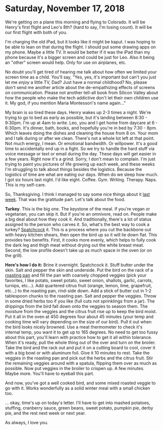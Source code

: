 # Saturday, November 17, 2018

We're getting on a plane this morning and flying to Colorado. It will be Henry's first flight and Leo's 8th? (hard to say, I'm losing count). It will be our first flight with both of you.

I'm charging the old iPad, but it looks like it might be kaput. I was hoping to be able to lean on that during the flight. I should put some drawing apps on my phone. Maybe a little TV. It would be better if it was the iPad than my phone because it's a bigger screen and could be just for Leo. Also it being an "other" screen would help. Only for use on airplanes, etc.

No doubt you'll get tired of hearing me talk about how often we limited your screen time as a child. You'll say, "Yes, yes, it's important but can't you just let me _enjoy_ a little TV, Dad? Just have a normal childhood? No, please don't send me another article about the de-empathizing effects of screens on communication. Please not another tell-all book from Silicon Valley about how the people who make the tech addictive don't let their own children use it. My god, if you mention Maria Montessori's name again..."

My brain is so tired these days. Henry wakes up 2-3 times a night. We're trying to go to bed as early as possible, but it's landing between 8:30 - 9:30pm. I'm up at 4am to write. Leo, you and I get home from daycare at 6 - 6:30pm. It's dinner, bath, books, and hopefully you're in bed by 7:30 - 8pm. Which leaves doing the dishes and cleaning the house from 8 on. Your mom and I talk during or after we clean. There's not a whole lot left at that point. Not much energy, I mean. Or emotional bandwidth. Or willpower. It's a good time to accidentally end up in a fight. So we try to handle the hard stuff via voice message or text or email during the day. These days will get easier in a few years. Right now it's a grind. Sorry, I don't mean to complain. I'm just trying to paint you pictures of life growing up each week, and these weeks I'm struggling to talk about things besides the logistics. Because the logistics of time are what are eating our days. When do we sleep how much. I got six hours last night. I'd like eight. Coffee. Gym. Writing. Therapy. Naps. This is my self-care.

So, Thanksgiving. I think I managed to say some nice things about it [last week](letters/181110_Saturday_November_10.md). That was the gratitude part. Let's talk about the food. 

**Turkey**. This is the big one. The keystone of the meal. If you're vegan or vegetarian, you can skip it. But if you're an omnivore, read on. People make a big deal about how they cook it. And traditionally, there's a lot of status assigned to the person who carves it. So, what's the best way to cook a turkey? [Spatchcock](https://en.wikipedia.org/wiki/Butterflying) it. This is a process where you cut the backbone out with heavy kitchen shears, then open the bird up so it will lie down flat. This provides two benefits. First, it cooks more evenly, which helps to fully cook the dark leg and thigh meat without drying out the white breast meat. Second, the low profile doesn't take up as much space in the oven (or on the grill).

**Here's how I do it:** Brine it overnight. Spatchcock it. Stuff butter under the skin. Salt and pepper the skin and underside. Put the bird on the rack of a [roasting pan](https://en.wikipedia.org/wiki/Roasting_pan) and fill the pan with coarsely chopped veggies (pick your favorites, I like potato, sweet potato, sweet onion, shallots, garlic, carrots, turnips, etc...). Add quartered citrus fruit (orange, lemon, lime, grapefruit, etc...) to the roasting pan, rind-side down. Add a stick of butter cut in 1-2 tablespoon chunks to the roasting pan. Salt and pepper the veggies. Throw in some dried herbs too if you like (full cuts not sprinklings from a jar). The drippings from the bird fall down onto the veggies to season them. The moisture from the veggies and the citrus fruit rise up to keep the bird moist. Put it all in the oven at 450 degrees four about 45 minutes (your temp and cooking time will vary depending on the size of our bird). Pull it out when the bird looks nicely browned. Use a meat thermometer to check it's internal temp, you want it to get up to 165 degrees. No need to get too fussy about this part, you'll learn with practice how to get it all within tolerance. When it's ready, pull the whole thing out of the over and turn on the broiler. Take the bird and the rack out and put it on a cutting board to cool, cover it with a big bowl or with aluminum foil. Give it 10 minutes to rest. Take the veggies in the roasting pan and pick out the herbs and the citrus fruit. Stir the remaining veggies around with a spatula, flipping them over as much as possible. Now put veggies in the broiler to crispen up. A few minutes. Maybe more. You'll have to eyeball this part. 

And now, you've got a well cooked bird, and some mixed roasted veggie to go with it. Works wonderfully as a solid winter meal with a small chicken too. 

... okay, time's up on today's letter. I'll have to get into mashed potatoes, stuffing, cranberry sauce, green beans, sweet potato, pumpkin pie, derby pie, and the rest next week or next year. 

As always, I love you. 